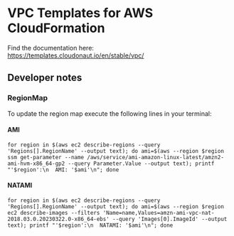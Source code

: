 # VPC Templates for AWS CloudFormation

Find the documentation here: https://templates.cloudonaut.io/en/stable/vpc/

## Developer notes

### RegionMap
To update the region map execute the following lines in your terminal:

#### AMI
```
for region in $(aws ec2 describe-regions --query 'Regions[].RegionName' --output text); do ami=$(aws --region $region ssm get-parameter --name /aws/service/ami-amazon-linux-latest/amzn2-ami-hvm-x86_64-gp2 --query Parameter.Value --output text); printf "'$region':\n  AMI: '$ami'\n"; done
```

#### NATAMI
```
for region in $(aws ec2 describe-regions --query 'Regions[].RegionName' --output text); do ami=$(aws --region $region ec2 describe-images --filters 'Name=name,Values=amzn-ami-vpc-nat-2018.03.0.20230322.0-x86_64-ebs' --query 'Images[0].ImageId' --output text); printf "'$region':\n  NATAMI: '$ami'\n"; done
```
